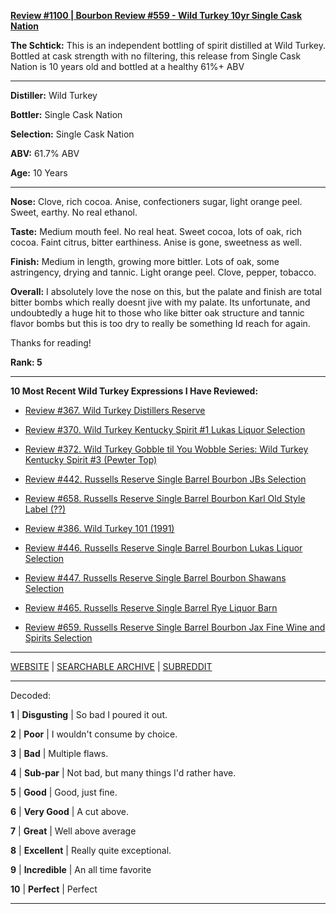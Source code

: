 
[**Review #1100 | Bourbon Review #559 - Wild Turkey 10yr Single Cask Nation**]( https://t8ke.review/review-1100-wild-turkey-10yr-single-barrel-single-cask-nation-selection/)

**The Schtick:** This is an independent bottling of spirit distilled at Wild Turkey. Bottled at cask strength with no filtering, this release from Single Cask Nation is 10 years old and bottled at a healthy 61%+ ABV

-----

**Distiller:** Wild Turkey

**Bottler:** Single Cask Nation

**Selection:** Single Cask Nation

**ABV:** 61.7% ABV

**Age:** 10 Years 

-----

**Nose:**  Clove, rich cocoa. Anise, confectioners sugar, light orange peel. Sweet, earthy. No real ethanol. 

**Taste:** Medium mouth feel. No real heat. Sweet cocoa, lots of oak, rich cocoa. Faint citrus, bitter earthiness. Anise is gone, sweetness as well. 

**Finish:** Medium in length, growing more bittler. Lots of oak, some astringency, drying and tannic. Light orange peel. Clove, pepper, tobacco. 

**Overall:** I absolutely love the nose on this, but the palate and finish are total bitter bombs which really doesnt jive with my palate. Its unfortunate, and undoubtedly a huge hit to those who like bitter oak structure and tannic flavor bombs but this is too dry to really be something Id reach for again. 

Thanks for reading!

**Rank: 5**

----- 

**10 Most Recent Wild Turkey Expressions I Have Reviewed:** 

- [Review #367. Wild Turkey Distillers Reserve]( https://t8ke.review/review-367-wild-turkey-distillers-reserve-japan-export-13yr/) 

- [Review #370. Wild Turkey Kentucky Spirit #1 Lukas Liquor Selection]( https://t8ke.review/review-370-wild-turkey-kentucky-spirit-lukas-pick/) 

- [Review #372. Wild Turkey Gobble til You Wobble Series: Wild Turkey Kentucky Spirit #3 (Pewter Top)]( https://t8ke.review/review-372-wild-turkey-kentucky-spirit-pewter-top/) 

- [Review #442. Russells Reserve Single Barrel Bourbon JBs Selection]( https://t8ke.review/review-442-russells-reserve-single-barrel-bourbon-jbs/) 

- [Review #658. Russells Reserve Single Barrel Bourbon Karl Old Style Label (??)]( https://t8ke.review/review-658-russells-reserve-single-barrel-bourbon-karls-selection/) 

- [Review #386. Wild Turkey 101 (1991)]( https://t8ke.review/review-386-wild-turkey-8-101-1991/) 

- [Review #446. Russells Reserve Single Barrel Bourbon Lukas Liquor Selection]( https://t8ke.review/review-446-russells-reserve-single-barrel-bourbon-lukas-liquor-pick/) 

- [Review #447. Russells Reserve Single Barrel Bourbon Shawans Selection]( https://t8ke.review/review-447-russells-reserve-single-barrel-bourbon-shawans-pick/) 

- [Review #465. Russells Reserve Single Barrel Rye Liquor Barn]( https://t8ke.review/review-465-russells-reserve-single-barrel-rye-liquor-barn/) 

- [Review #659. Russells Reserve Single Barrel Bourbon Jax Fine Wine and Spirits Selection]( https://t8ke.review/review-659-russells-reserve-single-barrel-bourbon-jax-fine-wine-and-spirits-selection/) 

-----

[WEBSITE](https://t8ke.review) | [SEARCHABLE ARCHIVE](https://t8ke.review/review-archive/) | [SUBREDDIT](https://reddit.com/r/t8kereviews)

-----

Decoded:

**1** | **Disgusting** | So bad I poured it out.

**2** | **Poor** | I wouldn't consume by choice.

**3** | **Bad** | Multiple flaws.

**4** | **Sub-par** | Not bad, but many things I'd rather have.

**5** | **Good** | Good, just fine.

**6** | **Very Good** | A cut above.

**7** | **Great** | Well above average

**8** | **Excellent** | Really quite exceptional.

**9** | **Incredible** | An all time favorite

**10** | **Perfect** | Perfect

----


